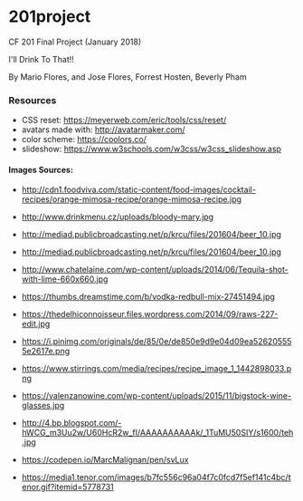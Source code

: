 # 201project
CF 201 Final Project (January 2018)

I'll Drink To That!!

By Mario Flores, and Jose Flores, Forrest Hosten, Beverly Pham

### Resources
- CSS reset: https://meyerweb.com/eric/tools/css/reset/
- avatars made with: http://avatarmaker.com/
- color scheme: https://coolors.co/
- slideshow: https://www.w3schools.com/w3css/w3css_slideshow.asp


#### Images Sources:
- http://cdn1.foodviva.com/static-content/food-images/cocktail-recipes/orange-mimosa-recipe/orange-mimosa-recipe.jpg 
- http://www.drinkmenu.cz/uploads/bloody-mary.jpg 
- http://mediad.publicbroadcasting.net/p/krcu/files/201604/beer_10.jpg 

- http://mediad.publicbroadcasting.net/p/krcu/files/201604/beer_10.jpg
- http://www.chatelaine.com/wp-content/uploads/2014/06/Tequila-shot-with-lime-660x660.jpg 
- https://thumbs.dreamstime.com/b/vodka-redbull-mix-27451494.jpg
- https://thedelhiconnoisseur.files.wordpress.com/2014/09/raws-227-edit.jpg
- https://i.pinimg.com/originals/de/85/0e/de850e9d9e04d09ea526205555e2617e.png 
- https://www.stirrings.com/media/recipes/recipe_image_1_1442898033.png 
- https://valenzanowine.com/wp-content/uploads/2015/11/bigstock-wine-glasses.jpg 

- http://4.bp.blogspot.com/-hWCG_m3Uu2w/U60HcR2w_fI/AAAAAAAAAAk/_1TuMU50SIY/s1600/teh.jpg 
- https://codepen.io/MarcMalignan/pen/svLux
- https://media1.tenor.com/images/b7fc556c96a04f7c0fcd7f5ef141c4bc/tenor.gif?itemid=5778731